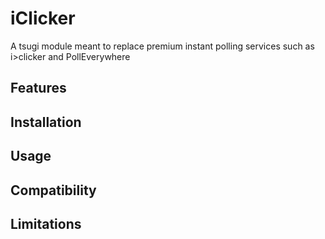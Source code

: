 # iClicker
A tsugi module meant to replace premium instant polling services such as i>clicker and PollEverywhere


## Features

## Installation

## Usage

## Compatibility

## Limitations
